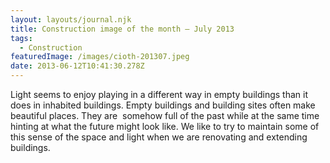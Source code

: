```yaml
---
layout: layouts/journal.njk
title: Construction image of the month – July 2013
tags:
  - Construction
featuredImage: /images/cioth-201307.jpeg
date: 2013-06-12T10:41:30.278Z
---
```

Light seems to enjoy playing in a different way in empty buildings than it does in inhabited buildings. Empty buildings and building sites often make beautiful places. They are  somehow full of the past while at the same time hinting at what the future might look like. We like to try to maintain some of this sense of the space and light when we are renovating and extending buildings.